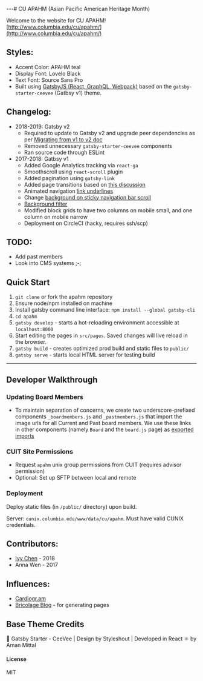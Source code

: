 ---# CU APAHM (Asian Pacific American Heritage Month)

Welcome to the website for CU APAHM!
[http://www.columbia.edu/cu/apahm/](http://www.columbia.edu/cu/apahm/)

## Styles:
* Accent Color: APAHM teal
* Display Font: Lovelo Black
* Text Font: Source Sans Pro
* Built using [GatsbyJS (React, GraphQL, Webpack)](https://www.gatsbyjs.org/docs/) based on the `gatsby-starter-ceevee` (Gatbsy v1) theme.

## Changelog:
* 2018-2019: Gatsby v2
  - Required to update to Gatsby v2 and upgrade peer dependencies as per [Migrating from v1 to v2 doc](https://www.gatsbyjs.org/docs/migrating-from-v1-to-v2/)
  - Removed unnecessary `gatsby-starter-ceevee` components
  - Ran source code through ESLint
* 2017-2018: Gatbsy v1
  - Added Google Analytics tracking via `react-ga`
  - Smoothscroll using `react-scroll` plugin
  - Added pagination using `gatsby-link`
  - Added page transitions based on [this discussion](https://github.com/gatsbyjs/gatsby/tree/master/examples/using-page-transitions)
  - Animated navigation [link underlines](http://tobiasahlin.com/blog/css-trick-animating-link-underlines/)
  - Change [background on sticky navigation bar scroll](https://stackoverflow.com/questions/44612364/toggle-class-based-on-scroll-react-js)
  - [Background filter](http://www.22bulbjungle.com/background-image-color-overlay-create-a-filter-look-with-css/)
  - Modified block grids to have two columns on mobile small, and one column on mobile narrow
  - Deployment on CircleCI (hacky, requires ssh/scp)

## TODO:
* Add past members
* Look into CMS systems ;-;

## Quick Start

1. `git clone` or fork the apahm repository
2. Ensure node/npm installed on machine
3. Install gatsby command line interface: `npm install --global gatsby-cli`
4. `cd apahm`
5. `gatsby develop` - starts a hot-reloading environment accessible at `localhost:8000`
6. Start editing the pages in `src/pages`. Saved changes will live reload in the browser.
7. `gatsby build` - creates optimized prod build and static files to `public/`
8. `gatsby serve` - starts local HTML server for testing build

---

## Developer Walkthrough

### Updating Board Members

* To maintain separation of concerns, we create two underscore-prefixed components `_boardmembers.js` and `_pastmembers.js` that import the image urls for all Current and Past board members. We use these links in other components (namely `Board` and the `board.js` page) as [exported imports](https://stackoverflow.com/questions/37200080/how-to-export-imported-object-in-es6)

### CUIT Site Permissions
- Request `apahm` unix group permissions from CUIT (requires advisor permission)
- Optional: Set up SFTP between local and remote

### Deployment
Deploy static files (in `/public/` directory) upon build.

Server: `cunix.columbia.edu/www/data/cu/apahm`. Must have valid CUNIX credentials.

## Contributors:
* [Ivy Chen](www.linkedin.com/in/ivycny) - 2018
* Anna Wen - 2017

## Influences:
* [Cardiogr.am](https://cardiogr.am/)
* [Bricolage Blog](https://github.com/KyleAMathews/blog) - for generating pages

## Base Theme Credits

🚀 Gatsby Starter - CeeVee | Design by Styleshout | Developed in React ⚛️ by Aman Mittal

#### License

MIT
